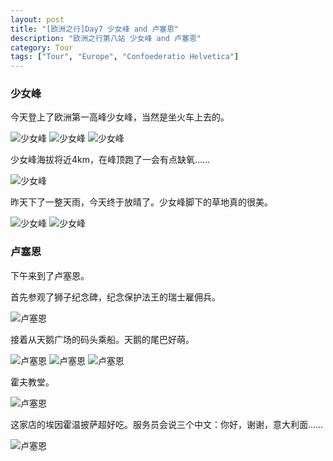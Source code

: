 ```yaml
---
layout: post
title: "[欧洲之行]Day7 少女峰 and 卢塞恩"
description: "欧洲之行第八站 少女峰 and 卢塞恩"
category: Tour
tags: ["Tour", "Europe", "Confoederatio Helvetica"]
---
```


### 少女峰
今天登上了欧洲第一高峰少女峰，当然是坐火车上去的。

![少女峰](http://ofsstj8tb.bkt.clouddn.com/image/jungfrau-lucerne/0.jpg)
![少女峰](http://ofsstj8tb.bkt.clouddn.com/image/jungfrau-lucerne/1.jpg)
![少女峰](http://ofsstj8tb.bkt.clouddn.com/image/jungfrau-lucerne/2.jpg)

少女峰海拔将近4km，在峰顶跑了一会有点缺氧……

![少女峰](http://ofsstj8tb.bkt.clouddn.com/image/jungfrau-lucerne/3.jpg)

昨天下了一整天雨，今天终于放晴了。少女峰脚下的草地真的很美。

![少女峰](http://ofsstj8tb.bkt.clouddn.com/image/jungfrau-lucerne/4.jpg)
![少女峰](http://ofsstj8tb.bkt.clouddn.com/image/jungfrau-lucerne/5.jpg)


### 卢塞恩
下午来到了卢塞恩。

首先参观了狮子纪念碑，纪念保护法王的瑞士雇佣兵。

![卢塞恩](http://ofsstj8tb.bkt.clouddn.com/image/jungfrau-lucerne/6.jpg)

接着从天鹅广场的码头乘船。天鹅的尾巴好萌。

![卢塞恩](http://ofsstj8tb.bkt.clouddn.com/image/jungfrau-lucerne/7.jpg)
![卢塞恩](http://ofsstj8tb.bkt.clouddn.com/image/jungfrau-lucerne/8.jpg)
![卢塞恩](http://ofsstj8tb.bkt.clouddn.com/image/jungfrau-lucerne/9.jpg)

霍夫教堂。

![卢塞恩](http://ofsstj8tb.bkt.clouddn.com/image/jungfrau-lucerne/10.jpg)

这家店的埃因霍温披萨超好吃。服务员会说三个中文：你好，谢谢，意大利面……

![卢塞恩](http://ofsstj8tb.bkt.clouddn.com/image/jungfrau-lucerne/11.jpg)
